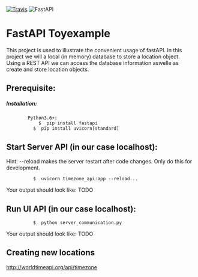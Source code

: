 [![Travis](https://img.shields.io/badge/language-Python-red.svg)]()
![FastAPI](https://img.shields.io/badge/FastAPI-005571?style=for-the-badge&logo=fastapi)


# FastAPI Toyexample
This project is used to illustrate the convenient usage of fastAPI. In this project we will a local (in memory) database to store a location object.
Using a REST API we can access the database information aswelle as create and store location objects.

## Prerequisite:
##### Installation:
```
        Python3.6+:
         	$  pip install fastapi
          $  pip install uvicorn[standard]
```
     
## Start Server API (in our case localhost):
Hint: --reload makes the server restart after code changes. Only do this for development.
```
          $  uvicorn timezone_api:app --reload...

```
Your output should look like:
TODO

## Run UI API (in our case localhost):
```
          $  python server_communication.py
```
Your output should look like:
TODO

## Creating new locations

http://worldtimeapi.org/api/timezone

